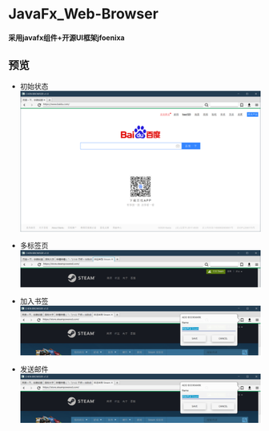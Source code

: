 # JavaFx_Web-Browser
#### 采用javafx组件+开源UI框架jfoenixa

## 预览
- 初始状态
![preview](https://github.com/gchensz/JavaFx_Web-Browser/blob/master/preview_index.png)

- 多标签页
![preview](https://github.com/gchensz/JavaFx_Web-Browser/blob/master/preview_multi-tabs.png)

- 加入书签
![preview](https://github.com/gchensz/JavaFx_Web-Browser/blob/master/preview_bookmark.png)

- 发送邮件
![preview](https://github.com/gchensz/JavaFx_Web-Browser/blob/master/preview_bookmark.png)
